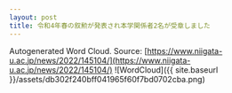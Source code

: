 ```yaml
---
layout: post
title: 令和4年春の叙勲が発表され本学関係者2名が受章しました
---
```

Autogenerated Word Cloud.
Source\: [https://www.niigata-u.ac.jp/news/2022/145104/](https://www.niigata-u.ac.jp/news/2022/145104/)
![WordCloud]({{ site.baseurl }}/assets/db302f240bff041965f60f7bd0702cba.png)